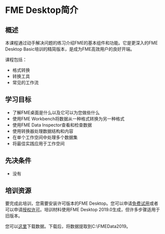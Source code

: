 # FME Desktop简介

## 概述

本课程通过动手解决问题的练习介绍FME的基本组件和功能。它是更深入的FME Desktop Basic培训的精简版本，是成为FME高效用户的良好开端。

课程包括：
- 格式转换
- 转换工具
- 常见的工作流

## 学习目标

- 了解FME桌面是什么以及它可以为您做些什么
- 使用FME Workbench将数据从一种格式转换为另一种格式
- 使用FME Data Inspector查看和检查数据
- 使用转换器处理数据结构和内容
- 在单个工作空间中处理多个数据集
- 将最佳实践应用于工作空间

## 先决条件

- 没有

## 培训资源

要完成此培训，您需要安装许可版本的FME Desktop。您可以申请[免费试用](https://www.safe.com/fme/fme-desktop/trial-download/)或者可以申请[授权许可](https://www.safe.com/free-fme-licenses/)。培训材料使用FME Desktop 2019.0生成，但许多步骤适用于旧版本。

您可以[这里](https://s3.amazonaws.com/FMEData/FMEData2019.zip)下载数据。下载后，将数据提取到C:\FMEData2019。
